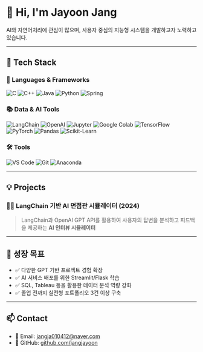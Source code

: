 # 👋 Hi, I'm Jayoon Jang

AI와 자연어처리에 관심이 많으며, 사용자 중심의 지능형 시스템을 개발하고자 노력하고 있습니다.  

---

## 🧰 Tech Stack

### 🧠 Languages & Frameworks  
![C](https://img.shields.io/badge/C-A8B9CC?style=for-the-badge&logo=c&logoColor=white)
![C++](https://img.shields.io/badge/C++-00599C?style=for-the-badge&logo=c%2B%2B&logoColor=white)
![Java](https://img.shields.io/badge/Java-007396?style=for-the-badge&logo=java&logoColor=white)
![Python](https://img.shields.io/badge/Python-3776AB?style=for-the-badge&logo=python&logoColor=white)
![Spring](https://img.shields.io/badge/Spring-6DB33F?style=for-the-badge&logo=spring&logoColor=white)

### 📚 Data & AI Tools  
![LangChain](https://img.shields.io/badge/LangChain-000000?style=for-the-badge&logo=langchain&logoColor=white)
![OpenAI](https://img.shields.io/badge/OpenAI-412991?style=for-the-badge&logo=openai&logoColor=white)
![Jupyter](https://img.shields.io/badge/Jupyter-F37626?style=for-the-badge&logo=jupyter&logoColor=white)
![Google Colab](https://img.shields.io/badge/Google_Colab-F9AB00?style=for-the-badge&logo=googlecolab&logoColor=black)
![TensorFlow](https://img.shields.io/badge/TensorFlow-FF6F00?style=for-the-badge&logo=tensorflow&logoColor=white)
![PyTorch](https://img.shields.io/badge/PyTorch-EE4C2C?style=for-the-badge&logo=pytorch&logoColor=white)
![Pandas](https://img.shields.io/badge/Pandas-150458?style=for-the-badge&logo=pandas&logoColor=white)
![Scikit-Learn](https://img.shields.io/badge/Scikit--Learn-F7931E?style=for-the-badge&logo=scikitlearn&logoColor=white)

### 🛠 Tools  
![VS Code](https://img.shields.io/badge/VS_Code-007ACC?style=for-the-badge&logo=visual-studio-code&logoColor=white)
![Git](https://img.shields.io/badge/Git-F05032?style=for-the-badge&logo=git&logoColor=white)
![Anaconda](https://img.shields.io/badge/Anaconda-44A833?style=for-the-badge&logo=anaconda&logoColor=white)

---

## 💡 Projects

### 🧑‍💼 LangChain 기반 AI 면접관 시뮬레이터 (2024)
> LangChain과 OpenAI GPT API를 활용하여 사용자의 답변을 분석하고 피드백을 제공하는 **AI 인터뷰 시뮬레이터**

---

## 🎯 성장 목표

- ✅ 다양한 GPT 기반 프로젝트 경험 확장
- ✅ AI 서비스 배포를 위한 Streamlit/Flask 학습
- ✅ SQL, Tableau 등을 활용한 데이터 분석 역량 강화
- ✅ 졸업 전까지 실전형 포트폴리오 3건 이상 구축

---

## 📫 Contact

- 📧 Email: jangja010412@naver.com 
- 🐙 GitHub: [github.com/jangjayoon](https://github.com/jangjayoon)


